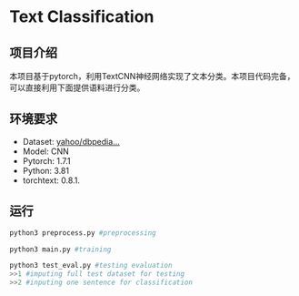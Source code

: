 # Text Classification

## 项目介绍

本项目基于pytorch，利用TextCNN神经网络实现了文本分类。本项目代码完备，可以直接利用下面提供语料进行分类。

## 环境要求

- Dataset: [yahoo/dbpedia...](https://drive.google.com/drive/u/0/folders/0Bz8a_Dbh9Qhbfll6bVpmNUtUcFdjYmF2SEpmZUZUcVNiMUw1TWN6RDV3a0JHT3kxLVhVR2M)
- Model: CNN
- Pytorch: 1.7.1
- Python: 3.81
- torchtext: 0.8.1.

## 运行

```python
python3 preprocess.py #preprocessing
```

```python
python3 main.py #training
```

```python
python3 test_eval.py #testing evaluation
>>1 #imputing full test dataset for testing
>>2 #inputing one sentence for classification
```

